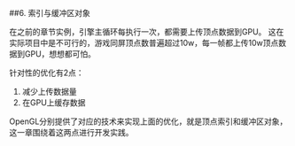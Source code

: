##6. 索引与缓冲区对象

在之前的章节实例，引擎主循环每执行一次，都需要上传顶点数据到GPU。
这在实际项目中是不可行的，游戏同屏顶点数普遍超过10w，每一帧都上传10w顶点数据到GPU，想想都可怕。

针对性的优化有2点：
1. 减少上传数据量
2. 在GPU上缓存数据

OpenGL分别提供了对应的技术来实现上面的优化，就是顶点索引和缓冲区对象，这一章围绕着这两点进行开发实践。